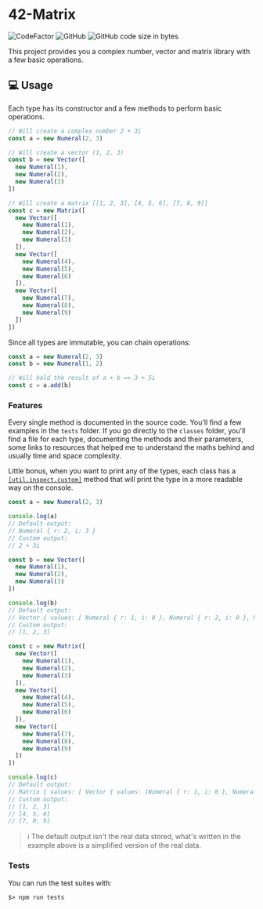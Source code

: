 # 42-Matrix

![CodeFactor](https://www.codefactor.io/repository/github/kibotrel/42-Matrix/badge)
![GitHub](https://img.shields.io/github/license/kibotrel/42-Matrix?color=blue)
![GitHub code size in bytes](https://img.shields.io/github/languages/code-size/kibotrel/42-Matrix?label=size)

This project provides you a complex number, vector and matrix library with a few basic operations.

## :computer: Usage

Each type has its constructor and a few methods to perform basic operations.

```js
// Will create a complex number 2 + 3i
const a = new Numeral(2, 3)

// Will create a vector (1, 2, 3)
const b = new Vector([
  new Numeral(1),
  new Numeral(2), 
  new Numeral(3)
])

// Will create a matrix [[1, 2, 3], [4, 5, 6], [7, 8, 9]]
const c = new Matrix([
  new Vector([
    new Numeral(1),
    new Numeral(2), 
    new Numeral(3)
  ]),
  new Vector([
    new Numeral(4),
    new Numeral(5), 
    new Numeral(6)
  ]),
  new Vector([
    new Numeral(7),
    new Numeral(8), 
    new Numeral(9)
  ])
])
```

Since all types are immutable, you can chain operations:

```js
const a = new Numeral(2, 3)
const b = new Numeral(1, 2)

// Will hold the result of a + b => 3 + 5i
const c = a.add(b)
```

### Features

Every single method is documented in the source code. You'll find a few examples in the `tests` folder. If you go directly to the `classes` folder, you'll find a file for each type, documenting the methods and their parameters, some links to resources that helped me to understand the maths behind and usually time and space complexity.

Little bonus, when you want to print any of the types, each class has a [`[util.inspect.custom]`](https://www.geeksforgeeks.org/node-js-util-inspect-method/) method that will print the type in a more readable way on the console.

```js
const a = new Numeral(2, 3)

console.log(a)
// Default output:
// Numeral { r: 2, i: 3 }
// Custom output:
// 2 + 3i

const b = new Vector([
  new Numeral(1),
  new Numeral(2), 
  new Numeral(3)
])

console.log(b)
// Default output:
// Vector { values: [ Numeral { r: 1, i: 0 }, Numeral { r: 2, i: 0 }, Numeral { r: 3, i: 0 } ] }
// Custom output:
// [1, 2, 3]

const c = new Matrix([
  new Vector([
    new Numeral(1),
    new Numeral(2), 
    new Numeral(3)
  ]),
  new Vector([
    new Numeral(4),
    new Numeral(5), 
    new Numeral(6)
  ]),
  new Vector([
    new Numeral(7),
    new Numeral(8), 
    new Numeral(9)
  ])
])

console.log(c)
// Default output:
// Matrix { values: [ Vector { values: [Numeral { r: 1, i: 0 }, Numeral { r: 2, i: 0 }, Numeral { r: 3, i: 0 }] }, Vector { values: [Numeral { r: 4, i: 0 }, Numeral { r: 5, i: 0 }, Numeral { r: 6, i: 0 }] }, Vector { values: [Numeral { r: 7, i: 0 }, Numeral { r: 8, i: 0 }, Numeral { r: 9, i: 0 }] } ] }
// Custom output:
// [1, 2, 3]
// [4, 5, 6]
// [7, 8, 9]
```

> ℹ️ The default output isn't the real data stored, what's written in the example above is a simplified version of the real data.

### Tests

You can run the test suites with:

```shell
$> npm run tests
```
